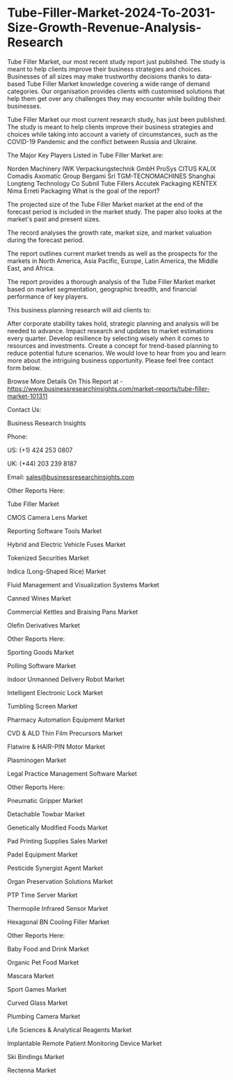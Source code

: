 # Tube-Filler-Market-2024-To-2031-Size-Growth-Revenue-Analysis-Research
Tube Filler Market, our most recent study report just published. The study is meant to help clients improve their business strategies and choices.
Businesses of all sizes may make trustworthy decisions thanks to data-based Tube Filler Market knowledge covering a wide range of demand categories. Our organisation provides clients with customised solutions that help them get over any challenges they may encounter while building their businesses.

Tube Filler Market our most current research study, has just been published. The study is meant to help clients improve their business strategies and choices while taking into account a variety of circumstances, such as the COVID-19 Pandemic and the conflict between Russia and Ukraine.

The Major Key Players Listed in Tube Filler Market are:

Norden Machinery
IWK Verpackungstechnik GmbH
ProSys
CITUS KALIX
Comadis
Axomatic Group
Bergami Srl
TGM-TECNOMACHINES
Shanghai Longteng Technology Co
Subnil Tube Fillers
Accutek Packaging
KENTEX
Nima Erreti Packaging
What is the goal of the report?

The projected size of the Tube Filler Market market at the end of the forecast period is included in the market study. The paper also looks at the market's past and present sizes. 

The record analyses the growth rate, market size, and market valuation during the forecast period.

The report outlines current market trends as well as the prospects for the markets in North America, Asia Pacific, Europe, Latin America, the Middle East, and Africa.

The report provides a thorough analysis of the Tube Filler Market market based on market segmentation, geographic breadth, and financial performance of key players.

This business planning research will aid clients to:

After corporate stability takes hold, strategic planning and analysis will be needed to advance.
Impact research and updates to market estimations every quarter.
Develop resilience by selecting wisely when it comes to resources and investments.
Create a concept for trend-based planning to reduce potential future scenarios.
We would love to hear from you and learn more about the intriguing business opportunity. Please feel free contact form below.

Browse More Details On This Report at - https://www.businessresearchinsights.com/market-reports/tube-filler-market-101311

Contact Us: 

Business Research Insights

Phone:

US: (+1) 424 253 0807

UK: (+44) 203 239 8187

Email: sales@businessresearchinsights.com

Other Reports Here:

Tube Filler Market

CMOS Camera Lens Market

Reporting Software Tools Market

Hybrid and Electric Vehicle Fuses Market

Tokenized Securities Market

Indica (Long-Shaped Rice) Market

Fluid Management and Visualization Systems Market

Canned Wines Market

Commercial Kettles and Braising Pans Market

Olefin Derivatives Market

Other Reports Here:

Sporting Goods Market

Polling Software Market

Indoor Unmanned Delivery Robot Market

Intelligent Electronic Lock Market

Tumbling Screen Market

Pharmacy Automation Equipment Market

CVD & ALD Thin Film Precursors Market

Flatwire & HAIR-PIN Motor Market

Plasminogen Market

Legal Practice Management Software Market

Other Reports Here:

Pneumatic Gripper Market

Detachable Towbar Market

Genetically Modified Foods Market

Pad Printing Supplies Sales Market

Padel Equipment Market

Pesticide Synergist Agent Market

Organ Preservation Solutions Market

PTP Time Server Market

Thermopile Infrared Sensor Market

Hexagonal BN Cooling Filler Market

Other Reports Here:

Baby Food and Drink Market

Organic Pet Food Market

Mascara Market

Sport Games Market

Curved Glass Market

Plumbing Camera Market

Life Sciences & Analytical Reagents Market

Implantable Remote Patient Monitoring Device Market

Ski Bindings Market

Rectenna Market
